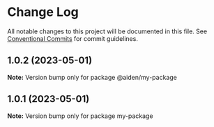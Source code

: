 # Change Log

All notable changes to this project will be documented in this file.
See [Conventional Commits](https://conventionalcommits.org) for commit guidelines.

## 1.0.2 (2023-05-01)

**Note:** Version bump only for package @aiden/my-package

## 1.0.1 (2023-05-01)

**Note:** Version bump only for package my-package
